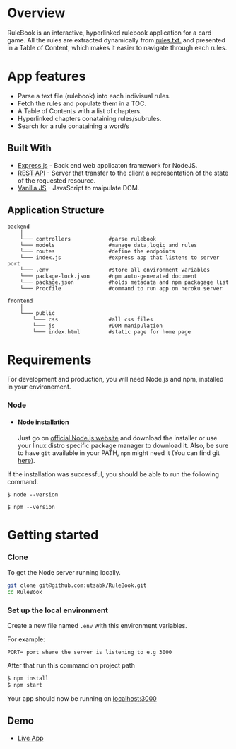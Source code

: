 # Overview
RuleBook is an interactive, hyperlinked rulebook application for a card game. All the rules are extracted dynamically from [rules.txt.](https://media.wizards.com/2021/downloads/MagicCompRules%2020210419.txt) and presented in a Table of Content, which makes it easier to navigate through each rules.

# App features
* Parse a text file (rulebook) into each indivisual rules.
* Fetch the rules and populate them in a TOC.
* A Table of Contents with a list of chapters.
* Hyperlinked chapters conataining rules/subrules.
* Search for a rule conataining a word/s



## Built With

- [Express.js](https://expressjs.com/) - Back end web applicaton framework for NodeJS.
- [REST API](https://restfulapi.net/) - Server that transfer to the client a representation of the state of the requested resource.
- [Vanilla JS](http://vanilla-js.com/) - JavaScript to maipulate DOM.


## Application Structure


```
backend
    │
    └─── controllers            #parse rulebook 
    └─── models                 #manage data,logic and rules   
    └─── routes                 #define the endpoints
    └─── index.js               #express app that listens to server port
    └─── .env                   #store all environment variables
    └─── package-lock.json      #npm auto-generated document
    └─── package.json           #holds metadata and npm packagage list
    └─── Procfile               #command to run app on heroku server

frontend
    │
    └─── public
        └─── css                #all css files
        └─── js                 #DOM manipulation
        └─── index.html         #static page for home page

```

<!-- GETTING STARTED -->
# Requirements
For development and production, you will need Node.js and npm, installed in your environement.

### Node
- #### Node installation

  Just go on [official Node.js website](https://nodejs.org/) and download the installer or use your linux distro specific package manager to download it.
Also, be sure to have `git` available in your PATH, `npm` might need it (You can find git [here](https://git-scm.com/)).

If the installation was successful, you should be able to run the following command.

    $ node --version

    $ npm --version
    

 # Getting started

### Clone

To get the Node server running locally.

```sh
git clone git@github.com:utsabk/RuleBook.git
cd RuleBook
```
### Set up the local environment
Create a new file named `.env` with this environment variables.

   For example:
```
PORT= port where the server is listening to e.g 3000
```

After that run this command on project path

```sh
$ npm install
$ npm start
```
Your app should now be running on [localhost:3000](http://localhost:3000/)

## Demo


- [Live App](https://rulebook21.herokuapp.com/)
